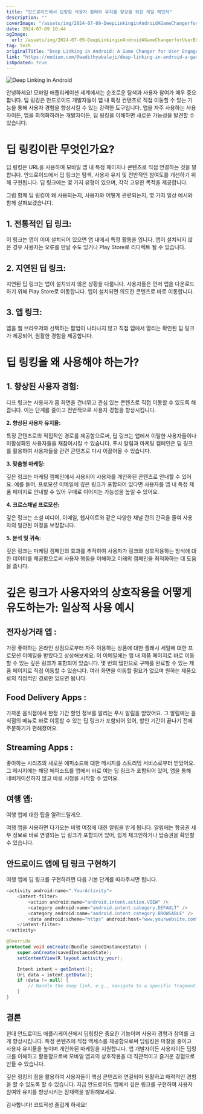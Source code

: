 ```yaml
---
title: "안드로이드에서 딥링킹 사용자 참여와 유지율 향상을 위한 게임 체인저"
description: ""
coverImage: "/assets/img/2024-07-09-DeepLinkinginAndroidAGameChangerforUserEngagementandRetention_0.png"
date: 2024-07-09 10:44
ogImage: 
  url: /assets/img/2024-07-09-DeepLinkinginAndroidAGameChangerforUserEngagementandRetention_0.png
tag: Tech
originalTitle: "Deep Linking in Android: A Game Changer for User Engagement and Retention"
link: "https://medium.com/@aadithyabalaji/deep-linking-in-android-a-game-changer-for-user-engagement-and-retention-ebe5ddd87b17"
isUpdated: true
---
```






![Deep Linking in Android](/assets/img/2024-07-09-DeepLinkinginAndroidAGameChangerforUserEngagementandRetention_0.png)

안녕하세요! 모바일 애플리케이션 세계에서는 순조로운 탐색과 사용자 참여가 매우 중요합니다. 딥 링킹은 안드로이드 개발자들이 앱 내 특정 컨텐츠로 직접 이동할 수 있는 기능을 통해 사용자 경험을 향상시킬 수 있는 강력한 도구입니다. 앱을 자주 사용하는 사용자이든, 앱을 최적화하려는 개발자이든, 딥 링킹을 이해하면 새로운 가능성을 발견할 수 있습니다. 

# 딥 링킹이란 무엇인가요?

딥 링킹은 URL을 사용하여 모바일 앱 내 특정 페이지나 콘텐츠로 직접 연결하는 것을 말합니다. 안드로이드에서 딥 링크는 탐색, 사용자 유지 및 전반적인 참여도를 개선하기 위해 구현됩니다. 딥 링크에는 몇 가지 유형이 있으며, 각각 고유한 목적을 제공합니다.

그럼 함께 딥 링킹이 왜 사용되는지, 사용자와 어떻게 관련되는지, 몇 가지 일상 예시와 함께 살펴보겠습니다.

<div class="content-ad"></div>

## 1. 전통적인 딥 링크:

이 링크는 앱이 이미 설치되어 있으면 앱 내에서 특정 활동을 엽니다. 앱이 설치되지 않은 경우 사용자는 오류를 만날 수도 있거나 Play Store로 리디렉트 될 수 있습니다.

## 2. 지연된 딥 링크:

지연된 딥 링크는 앱이 설치되지 않은 상황을 다룹니다. 사용자들은 먼저 앱을 다운로드하기 위해 Play Store로 이동합니다. 앱이 설치되면 의도한 콘텐츠로 바로 이동합니다.

<div class="content-ad"></div>

## 3. 앱 링크:

앱을 웹 브라우저와 선택하는 팝업이 나타나지 않고 직접 앱에서 열리는 확인된 딥 링크가 제공되어, 원활한 경험을 제공합니다.

# 딥 링킹을 왜 사용해야 하는가?

## 1. 향상된 사용자 경험:

<div class="content-ad"></div>

디프 링크는 사용자가 홈 화면을 건너뛰고 관심 있는 콘텐츠로 직접 이동할 수 있도록 해줍니다. 이는 단계를 줄이고 전반적으로 사용자 경험을 향상시킵니다.

**2. 향상된 사용자 유지율:**

특정 콘텐츠로의 직접적인 경로를 제공함으로써, 딥 링크는 앱에서 이탈한 사용자들이나 미활성화된 사용자들을 재참여시킬 수 있습니다. 푸시 알림과 마케팅 캠페인은 딥 링크를 활용하여 사용자들을 관련 콘텐츠로 다시 이끌어올 수 있습니다.

**3. 맞춤형 마케팅:**

<div class="content-ad"></div>

깊은 링크는 마케팅 캠페인에서 사용되어 사용자를 개인화된 콘텐츠로 안내할 수 있어요. 예를 들어, 프로모션 이메일에 깊은 링크가 포함되어 있다면 사용자를 앱 내 특정 제품 페이지로 안내할 수 있어 구매로 이어지는 가능성을 높일 수 있어요.

**4. 크로스채널 프로모션:**

깊은 링크는 소셜 미디어, 이메일, 웹사이트와 같은 다양한 채널 간의 간극을 줄여 사용자의 일관된 여정을 보장합니다.

**5. 분석 및 귀속:**


<div class="content-ad"></div>

깊은 링크는 마케팅 캠페인의 효과를 추적하여 사용자가 링크와 상호작용하는 방식에 대한 데이터를 제공함으로써 사용자 행동을 이해하고 미래의 캠페인을 최적화하는 데 도움을 줍니다.

# 깊은 링크가 사용자와의 상호작용을 어떻게 유도하는가: 일상적 사용 예시

## 전자상거래 앱 :

가장 좋아하는 온라인 상점으로부터 자주 이용하는 상품에 대한 플래시 세일에 대한 프로모션 이메일을 받았다고 상상해보세요. 이 이메일에는 앱 내 제품 페이지로 바로 이동할 수 있는 깊은 링크가 포함되어 있습니다. 몇 번의 탭만으로 구매를 완료할 수 있는 제품 페이지로 직접 이동할 수 있습니다. 여러 화면을 이동할 필요가 없으며 원하는 제품으로의 직접적인 경로만 있으면 됩니다.

<div class="content-ad"></div>

## Food Delivery Apps :

가까운 음식점에서 한정 기간 할인 정보를 알리는 푸시 알림을 받았어요. 그 알림에는 음식점의 메뉴로 바로 이동할 수 있는 딥 링크가 포함되어 있어, 할인 기간이 끝나기 전에 주문하기가 편해졌어요.

## Streaming Apps :

좋아하는 시리즈의 새로운 에피소드에 대한 메시지를 스트리밍 서비스로부터 받았어요. 그 메시지에는 해당 에피소드를 앱에서 바로 여는 딥 링크가 포함되어 있어, 앱을 통해 네비게이션하지 않고 바로 시청을 시작할 수 있어요.

<div class="content-ad"></div>

## 여행 앱:

여행 앱에 대한 팁을 알려드릴게요.

여행 앱을 사용하면 다가오는 비행 여정에 대한 알림을 받게 됩니다. 알림에는 항공권 세부 정보로 바로 연결되는 딥 링크가 포함되어 있어, 쉽게 체크인하거나 탑승권을 확인할 수 있습니다.

## 안드로이드 앱에 딥 링크 구현하기

여행 앱에 딥 링크를 구현하려면 다음 기본 단계를 따라주시면 됩니다.

<div class="content-ad"></div>

```java
<activity android:name=".YourActivity">
    <intent-filter>
        <action android:name="android.intent.action.VIEW" />
        <category android:name="android.intent.category.DEFAULT" />
        <category android:name="android.intent.category.BROWSABLE" />
        <data android:scheme="https" android:host="www.yourwebsite.com" android:pathPrefix="/path" />
    </intent-filter>
</activity>
```

```java
@Override
protected void onCreate(Bundle savedInstanceState) {
    super.onCreate(savedInstanceState);
    setContentView(R.layout.activity_your);

    Intent intent = getIntent();
    Uri data = intent.getData();
    if (data != null) {
        // Handle the deep link, e.g., navigate to a specific fragment or load content
    }
}
```

## 결론

현대 안드로이드 애플리케이션에서 딥링킹은 중요한 기능이며 사용자 경험과 참여를 크게 향상시킵니다. 특정 콘텐츠에 직접 액세스를 제공함으로써 딥링킹은 마찰을 줄이고 사용자 유지율을 높이며 개인화된 마케팅을 지원합니다. 앱 개발자이든 사용자이든 딥링크를 이해하고 활용함으로써 모바일 앱과의 상호작용을 더 직관적이고 즐거운 경험으로 만들 수 있습니다.


<div class="content-ad"></div>

깊은 링킹의 힘을 활용하여 사용자들이 핵심 콘텐츠와 연결되어 원활하고 매력적인 경험을 할 수 있도록 할 수 있습니다. 지금 안드로이드 앱에서 깊은 링크를 구현하여 사용자 참여와 유지를 향상시키는 잠재력을 발휘해보세요.

감사합니다! 코드작성 즐겁게 하세요!